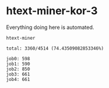 # htext-miner-kor-3

Everything doing here is automated.

```
htext-miner

total: 3360/4514 (74.43509082853346%)

job0: 598
job1: 590
job2: 850
job3: 661
job4: 661
```